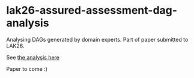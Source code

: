 # lak26-assured-assessment-dag-analysis

Analysing DAGs generated by domain experts. Part of paper submitted to LAK26.


See [the analysis here](https://htmlpreview.github.io/?https://github.com/benwhicks/lak26-assured-assessment-dag-analysis/blob/main/elicited-DAG-analysis.html)

Paper to come :) 
